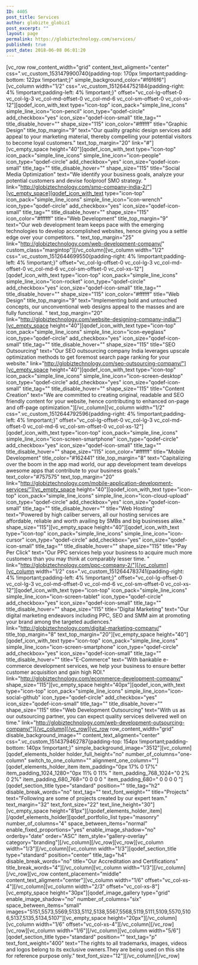 ```yaml
---
ID: 4405
post_title: Services
author: globizte_globiz1
post_excerpt: ""
layout: page
permalink: https://globiztechnology.com/services/
published: true
post_date: 2018-06-08 06:01:20
---
```

[vc_row row_content_width="grid" content_text_aligment="center" css=".vc_custom_1531479900740{padding-top: 170px !important;padding-bottom: 122px !important;}" simple_background_color="#f6f6f6"][vc_column width="1/2" css=".vc_custom_1512644752184{padding-right: 4% !important;padding-left: 4% !important;}" offset="vc_col-lg-offset-0 vc_col-lg-3 vc_col-md-offset-0 vc_col-md-6 vc_col-sm-offset-0 vc_col-xs-12"][qodef_icon_with_text type="icon-top" icon_pack="simple_line_icons" simple_line_icon="icon-pencil" icon_type="qodef-circle" add_checkbox="yes" icon_size="qodef-icon-small" title_tag="" title_disable_hover="" shape_size="115" icon_color="#ffffff" title="Graphic Design" title_top_margin="9" text="Our quality graphic design services add appeal to your marketing material, thereby compelling your potential visitors to become loyal customers." text_top_margin="20" link="#"][vc_empty_space height="40"][qodef_icon_with_text type="icon-top" icon_pack="simple_line_icons" simple_line_icon="icon-people" icon_type="qodef-circle" add_checkbox="yes" icon_size="qodef-icon-small" title_tag="" title_disable_hover="" shape_size="115" title="Social Media Optimization" text="We identify your business goals, analyze your potential customers and devise foolproof SMO strategy. " link="http://globiztechnology.com/smo-company-india-2/"][vc_empty_space][qodef_icon_with_text type="icon-top" icon_pack="simple_line_icons" simple_line_icon="icon-wrench" icon_type="qodef-circle" add_checkbox="yes" icon_size="qodef-icon-small" title_tag="" title_disable_hover="" shape_size="115" icon_color="#ffffff" title="Web Development" title_top_margin="9" text="Our web development team keeps pace with the emerging technologies to develop accomplished websites, hence giving you a settle edge over your competitors. " text_top_margin="25" link="http://globiztechnology.com/web-development-company/" custom_class="margintop"][/vc_column][vc_column width="1/2" css=".vc_custom_1512644699550{padding-right: 4% !important;padding-left: 4% !important;}" offset="vc_col-lg-offset-0 vc_col-lg-3 vc_col-md-offset-0 vc_col-md-6 vc_col-sm-offset-0 vc_col-xs-12"][qodef_icon_with_text type="icon-top" icon_pack="simple_line_icons" simple_line_icon="icon-rocket" icon_type="qodef-circle" add_checkbox="yes" icon_size="qodef-icon-small" title_tag="" title_disable_hover="" shape_size="115" icon_color="#ffffff" title="Web Design" title_top_margin="9" text="Implementing bold and untouched concepts, our unconventional web designs appeal to the masses and are fully functional. " text_top_margin="20" link="http://globiztechnology.com/website-designing-company-india/"][vc_empty_space height="40"][qodef_icon_with_text type="icon-top" icon_pack="simple_line_icons" simple_line_icon="icon-eyeglass" icon_type="qodef-circle" add_checkbox="yes" icon_size="qodef-icon-small" title_tag="" title_disable_hover="" shape_size="115" title="SEO Outsourcing" text="Our SEO outsourcing company India leverages upscale optimization methods to get foremost search page ranking for your website." link="http://globiztechnology.com/seo-outsourcing-company/"][vc_empty_space height="40"][qodef_icon_with_text type="icon-top" icon_pack="simple_line_icons" simple_line_icon="icon-screen-desktop" icon_type="qodef-circle" add_checkbox="yes" icon_size="qodef-icon-small" title_tag="" title_disable_hover="" shape_size="115" title="Content Creation" text="We are committed to creating original, readable and SEO friendly content for your website, hence contributing to enhanced on-page and off-page optimization."][/vc_column][vc_column width="1/2" css=".vc_custom_1512644792596{padding-right: 4% !important;padding-left: 4% !important;}" offset="vc_col-lg-offset-0 vc_col-lg-3 vc_col-md-offset-0 vc_col-md-6 vc_col-sm-offset-0 vc_col-xs-12"][qodef_icon_with_text type="icon-top" icon_pack="simple_line_icons" simple_line_icon="icon-screen-smartphone" icon_type="qodef-circle" add_checkbox="yes" icon_size="qodef-icon-small" title_tag="" title_disable_hover="" shape_size="115" icon_color="#ffffff" title="Mobile Development" title_color="#162441" title_top_margin="8" text="Capitalizing over the boom in the app mad world, our app development team develops awesome apps that contribute to your business goals." text_color="#757575" text_top_margin="20" link="http://globiztechnology.com/mobile-application-development-services/"][vc_empty_space height="40"][qodef_icon_with_text type="icon-top" icon_pack="simple_line_icons" simple_line_icon="icon-cloud-upload" icon_type="qodef-circle" add_checkbox="yes" icon_size="qodef-icon-small" title_tag="" title_disable_hover="" title="Web Hosting" text="Powered by high caliber servers, all our hosting services are affordable, reliable and worth availing by SMBs and big businesses alike." shape_size="115"][vc_empty_space height="40"][qodef_icon_with_text type="icon-top" icon_pack="simple_line_icons" simple_line_icon="icon-cursor" icon_type="qodef-circle" add_checkbox="yes" icon_size="qodef-icon-small" title_tag="" title_disable_hover="" shape_size="115" title="Pay Per Click" text="Our PPC services help your business to acquire much more customers than you may think at comparably lesser time. " link="http://globiztechnology.com/ppc-company-2/"][/vc_column][vc_column width="1/2" css=".vc_custom_1512644783741{padding-right: 4% !important;padding-left: 4% !important;}" offset="vc_col-lg-offset-0 vc_col-lg-3 vc_col-md-offset-0 vc_col-md-6 vc_col-sm-offset-0 vc_col-xs-12"][qodef_icon_with_text type="icon-top" icon_pack="simple_line_icons" simple_line_icon="icon-screen-tablet" icon_type="qodef-circle" add_checkbox="yes" icon_size="qodef-icon-small" title_tag="" title_disable_hover="" shape_size="115" title="Digital Marketing" text="Our digital marketing endeavors including PPC, SEO and SMM aim at promoting your brand among the targeted audiences." link="http://globiztechnology.com/digital-marketing-company/" title_top_margin="8" text_top_margin="20"][vc_empty_space height="40"][qodef_icon_with_text type="icon-top" icon_pack="simple_line_icons" simple_line_icon="icon-screen-smartphone" icon_type="qodef-circle" add_checkbox="yes" icon_size="qodef-icon-small" title_tag="" title_disable_hover="" title="E-Commerce" text="With bankable e-commerce development services, we help your business to ensure better customer acquisition and gain high ROI." link="http://globiztechnology.com/ecommerce-development-company/" shape_size="115"][vc_empty_space height="40px"][qodef_icon_with_text type="icon-top" icon_pack="simple_line_icons" simple_line_icon="icon-social-github" icon_type="qodef-circle" add_checkbox="yes" icon_size="qodef-icon-small" title_tag="" title_disable_hover="" shape_size="115" title="Web Development Outsourcing" text="With us as our outsourcing partner, you can expect quality services delivered well on time." link="http://globiztechnology.com/web-development-outsourcing-company/"][/vc_column][/vc_row][vc_row row_content_width="grid" disable_background_image="" content_text_aligment="center" css=".vc_custom_1514379462787{padding-top: 154px !important;padding-bottom: 140px !important;}" simple_background_image="3512"][vc_column][qodef_elements_holder holder_full_height="no" number_of_columns="one-column" switch_to_one_column="" alignment_one_column=""][qodef_elements_holder_item item_padding="0px 17% 0 17%" item_padding_1024_1280="0px 11% 0 11% " item_padding_768_1024="0 2% 0 2%" item_padding_680_768="0 0 0 0 " item_padding_680=" 0 0 0 0 "][qodef_section_title type="standard" position="" title_tag="h2" disable_break_words="no" text_tag="" text_font_weight="" title="Projects" text="Following are some of projects created by our expert team." text_margin="32" text_font_size="22" text_line_height="30"][vc_empty_space height="81px"][/qodef_elements_holder_item][/qodef_elements_holder][qodef_portfolio_list type="masonry" number_of_columns="4" space_between_items="normal" enable_fixed_proportions="yes" enable_image_shadow="no" orderby="date" order="ASC" item_style="gallery-overlay" category="branding"][/vc_column][/vc_row][vc_row][vc_column width="1/3"][/vc_column][vc_column width="1/3"][qodef_section_title type="standard" position="center" title_tag="h4" disable_break_words="no" title="Our Accreditation and Certifications" title_break_words="4"][/vc_column][vc_column width="1/3"][/vc_column][/vc_row][vc_row content_placement="middle" content_text_aligment="center"][vc_column width="1/6" offset="vc_col-xs-4"][/vc_column][vc_column width="2/3" offset="vc_col-xs-8"][vc_empty_space height="30px"][qodef_image_gallery type="grid" enable_image_shadow="no" number_of_columns="six" space_between_items="small" images="5151,5573,5569,5133,5112,5138,5567,5568,5119,5111,5109,5570,5106,5137,5135,5134,5107"][vc_empty_space height="20px"][/vc_column][vc_column width="1/6" offset="vc_col-xs-4"][/vc_column][/vc_row][vc_row][vc_column width="1/6"][/vc_column][vc_column width="5/6"][qodef_section_title type="standard" position="" text_tag="p" text_font_weight="400" text="The rights to all trademarks, images, videos and logos belong to its exclusive owners.They are being used on this site for reference purpose only." text_font_size="12"][/vc_column][/vc_row]